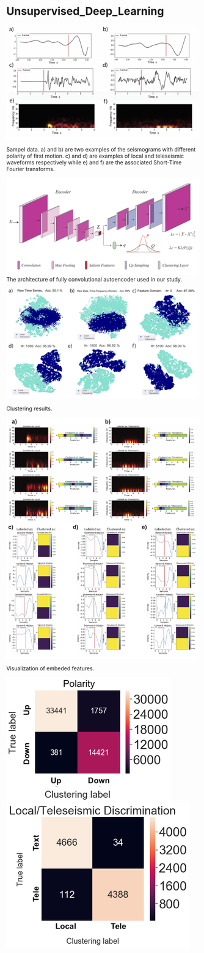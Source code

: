 # Unsupervised_Deep_Learning

![network architecture](Fig_2.jpg)

Sampel data. a) and b) are two examples of the seismograms with different polarity of first motion.
c) and d) are examples of local and teleseismic waveforms respectively while e) and f) are the associated Short-Time Fourier transforms. 


![network architecture](Fig_1.jpg)
The architecture of fully convolutional autoencoder used in our study. 





![clustering results](Fig_3.jpg)

Clustering results. 



![embeded features](Fig_4.jpg)

Visualization of embeded features. 

![embeded features](FigSub_3.png)
![embeded features](FigSub_4.png)

